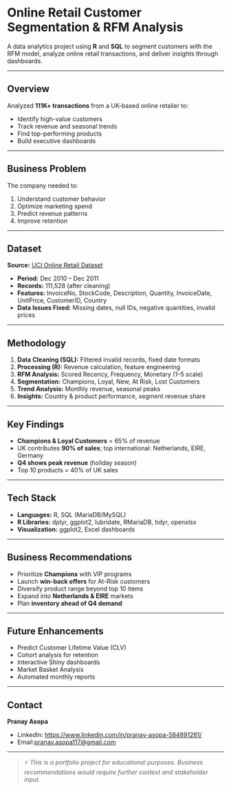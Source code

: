 # Online Retail Customer Segmentation & RFM Analysis

A data analytics project using **R** and **SQL** to segment customers with the RFM model, analyze online retail transactions, and deliver insights through dashboards.

---

##  Overview  
Analyzed **111K+ transactions** from a UK-based online retailer to:  
- Identify high-value customers  
- Track revenue and seasonal trends  
- Find top-performing products  
- Build executive dashboards  

---

##  Business Problem  
The company needed to:  
1. Understand customer behavior  
2. Optimize marketing spend  
3. Predict revenue patterns  
4. Improve retention  

---

##  Dataset  
**Source:** [UCI Online Retail Dataset](https://archive.ics.uci.edu/dataset/352/online+retail)  

- **Period:** Dec 2010 – Dec 2011  
- **Records:** 111,528 (after cleaning)  
- **Features:** InvoiceNo, StockCode, Description, Quantity, InvoiceDate, UnitPrice, CustomerID, Country  
- **Data Issues Fixed:** Missing dates, null IDs, negative quantities, invalid prices  

---

##  Methodology  
1. **Data Cleaning (SQL):** Filtered invalid records, fixed date formats  
2. **Processing (R):** Revenue calculation, feature engineering  
3. **RFM Analysis:** Scored Recency, Frequency, Monetary (1–5 scale)  
4. **Segmentation:** Champions, Loyal, New, At Risk, Lost Customers  
5. **Trend Analysis:** Monthly revenue, seasonal peaks  
6. **Insights:** Country & product performance, segment revenue share  

---

##  Key Findings  
- **Champions & Loyal Customers** = 65% of revenue  
- UK contributes **90% of sales**; top international: Netherlands, EIRE, Germany  
- **Q4 shows peak revenue** (holiday season)  
- Top 10 products = 40% of UK sales  

---

##  Tech Stack  
- **Languages:** R, SQL (MariaDB/MySQL)  
- **R Libraries:** dplyr, ggplot2, lubridate, RMariaDB, tidyr, openxlsx  
- **Visualization:** ggplot2, Excel dashboards  

---

##  Business Recommendations  
- Prioritize **Champions** with VIP programs  
- Launch **win-back offers** for At-Risk customers  
- Diversify product range beyond top 10 items  
- Expand into **Netherlands & EIRE** markets  
- Plan **inventory ahead of Q4 demand**  

---

##  Future Enhancements  
- Predict Customer Lifetime Value (CLV)  
- Cohort analysis for retention  
- Interactive Shiny dashboards  
- Market Basket Analysis  
- Automated monthly reports  

---

## Contact  
**Pranay Asopa**  
- LinkedIn: https://www.linkedin.com/in/pranay-asopa-584891281/  
- Email:pranay.asopa117@gmail.com  


---

> ⚡ *This is a portfolio project for educational purposes. Business recommendations would require further context and stakeholder input.*
